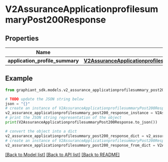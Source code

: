 # V2AssuranceApplicationprofilesummaryPost200Response


## Properties

Name | Type | Description | Notes
------------ | ------------- | ------------- | -------------
**application_profile_summary** | [**V2AssuranceApplicationprofilesummaryPost200ResponseApplicationProfileSummary**](V2AssuranceApplicationprofilesummaryPost200ResponseApplicationProfileSummary.md) |  | [optional] 

## Example

```python
from graphiant_sdk.models.v2_assurance_applicationprofilesummary_post200_response import V2AssuranceApplicationprofilesummaryPost200Response

# TODO update the JSON string below
json = "{}"
# create an instance of V2AssuranceApplicationprofilesummaryPost200Response from a JSON string
v2_assurance_applicationprofilesummary_post200_response_instance = V2AssuranceApplicationprofilesummaryPost200Response.from_json(json)
# print the JSON string representation of the object
print(V2AssuranceApplicationprofilesummaryPost200Response.to_json())

# convert the object into a dict
v2_assurance_applicationprofilesummary_post200_response_dict = v2_assurance_applicationprofilesummary_post200_response_instance.to_dict()
# create an instance of V2AssuranceApplicationprofilesummaryPost200Response from a dict
v2_assurance_applicationprofilesummary_post200_response_from_dict = V2AssuranceApplicationprofilesummaryPost200Response.from_dict(v2_assurance_applicationprofilesummary_post200_response_dict)
```
[[Back to Model list]](../README.md#documentation-for-models) [[Back to API list]](../README.md#documentation-for-api-endpoints) [[Back to README]](../README.md)


